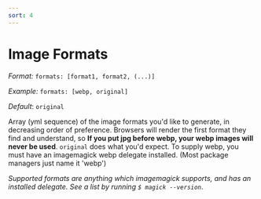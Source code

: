 ```yaml
---
sort: 4
---
```


# Image Formats

_Format:_ `formats: [format1, format2, (...)]`

_Example:_ `formats: [webp, original]`

_Default_: `original`

Array (yml sequence) of the image formats you'd like to generate, in decreasing
order of preference. Browsers will render the first format they find and
understand, so **If you put jpg before webp, your webp images will never be
used**. `original` does what you'd expect. To supply webp, you must have an
imagemagick webp delegate installed. (Most package managers just name it 'webp')

_Supported formats are anything which imagemagick supports, and has an installed
delegate. See a list by running `$ magick --version`_.

